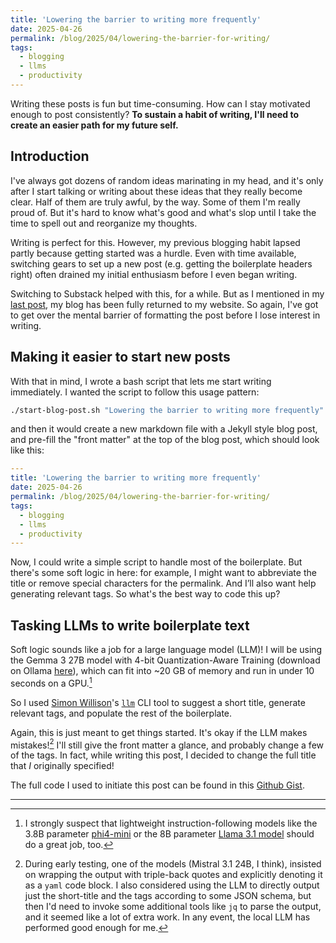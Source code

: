 ```yaml
---
title: 'Lowering the barrier to writing more frequently'
date: 2025-04-26
permalink: /blog/2025/04/lowering-the-barrier-for-writing/
tags:
  - blogging
  - llms
  - productivity
---
```


Writing these posts is fun but time-consuming. How can I stay motivated enough to post consistently? **To sustain a habit of writing, I'll need to create an easier path for my future self.**

## Introduction

I've always got dozens of random ideas marinating in my head, and it's only after I start talking or writing about these ideas that they really become clear. Half of them are truly awful, by the way. Some of them I'm really proud of. But it's hard to know what's good and what's slop until I take the time to spell out and reorganize my thoughts.

Writing is perfect for this. However, my previous blogging habit lapsed partly because getting started was a hurdle. Even with time available, switching gears to set up a new post (e.g. getting the boilerplate headers right) often drained my initial enthusiasm before I even began writing. 

Switching to Substack helped with this, for a while. But as I mentioned in my [last post](https://jwuphysics.github.io/blog/2025/04/hello-world-again/), my blog has been fully returned to my website. So again, I've got to get over the mental barrier of formatting the post before I lose interest in writing.

## Making it easier to start new posts

With that in mind, I wrote a bash script that lets me start writing immediately. I wanted the script to follow this usage pattern:
```sh
./start-blog-post.sh "Lowering the barrier to writing more frequently"
```

and then it would create a new markdown file with a Jekyll style blog post, and pre-fill the "front matter" at the top of the blog post, which should look like this:

```yaml
---
title: 'Lowering the barrier to writing more frequently'
date: 2025-04-26
permalink: /blog/2025/04/lowering-the-barrier-for-writing/
tags:
  - blogging
  - llms
  - productivity
---
```

Now, I could write a simple script to handle most of the boilerplate. But there's some soft logic in here: for example, I might want to abbreviate the title or remove special characters for the permalink. And I’ll also want help generating relevant tags. So what's the best way to code this up?

## Tasking LLMs to write boilerplate text

Soft logic sounds like a job for a large language model (LLM)! I will be using the Gemma 3 27B model with 4-bit Quantization-Aware Training (download on Ollama [here](https://ollama.com/library/gemma3:27b-it-qat)), which can fit into ~20 GB of memory and run in under 10 seconds on a GPU.[^1] 

So I used [Simon Willison](https://simonwillison.net/)'s [`llm`](https://llm.datasette.io/en/stable/) CLI tool to suggest a short title, generate relevant tags, and populate the rest of the boilerplate.

Again, this is just meant to get things started. It's okay if the LLM makes mistakes![^2] I'll still give the front matter a glance, and probably change a few of the tags. In fact, while writing this post, I decided to change the full title that *I* originally specified!

The full code I used to initiate this post can be found in this [Github Gist](https://gist.github.com/jwuphysics/99cd3fe53719933328038e748721eeba).

---

[^1]: I strongly suspect that lightweight instruction-following models like the 3.8B parameter [phi4-mini](https://ollama.com/library/phi4-mini) or the 8B parameter [Llama 3.1 model](https://ollama.com/library/llama3.1) should do a great job, too.
[^2]: During early testing, one of the models (Mistral 3.1 24B, I think), insisted on wrapping the output with triple-back quotes and explicitly denoting it as a `yaml` code block. I also considered using the LLM to directly output just the short-title and the tags according to some JSON schema, but then I'd need to invoke some additional tools like `jq` to parse the output, and it seemed like a lot of extra work. In any event, the local LLM has performed good enough for me.